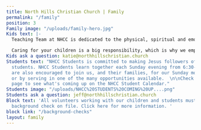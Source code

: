 ```yaml
---
title: North Hills Christian Church | Family
permalink: "/family"
position: 3
Family image: "/uploads/family-hero.jpg"
Kids text: |-
  Teaching Team at NHCC is dedicated to the physical, spiritual and emotional care of children from birth through 5th grade. Our goal is to provide Biblical teaching and experiences that will encourage children to develop lifelong relationships with Jesus Christ. It is our desire to develop individuals who display Christ like character, understand a Biblical worldview, and demonstrate hearts of service.

  Caring for your children is a big responsibility, which is why we employ a national background check company to assure the safety of all teaching volunteers over the age of 18.
Kids ask a question: katie@northhillschristian.church
Students text: "NHCC Students is committed to making Jesus followers of 6th-12th grade
  students. NHCC Students learn together each Sunday evening from 6:30-8pm. Students
  are also encouraged to join us, and their families, for our Sunday morning worship,
  or by serving in one of the many opportunities available.  \n\nCheck out our Events
  page to see what's coming up on the NHCC Student Calendar."
Students image: "/uploads/NHCC%20STUDENTS%20COMING%20UP....png"
Students ask a question: jeff@northhillschristian.church
Block text: 'All volunteers working with our children and students must have a current
  background check on file. Click here for more information. '
block link: "/background-checks"
layout: family
---
```



